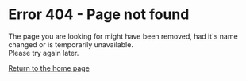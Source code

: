 #  Error 404 - Page not found

The page you are looking for might have been removed, had it's name changed or is temporarily unavailable.  
Please try again later.  
  
[Return to the home page](https://blog.vapor.codes)
